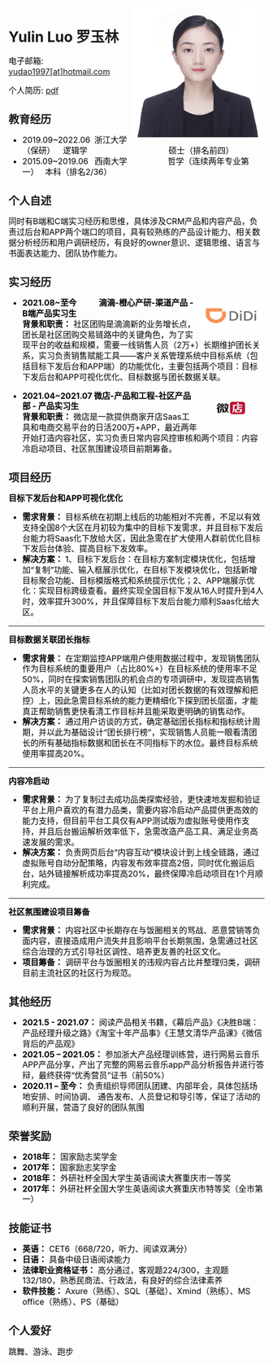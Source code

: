 <div style="float:right;border:solid 1px 000;margin:2px;"><img src="./images/zjz.jpg"  width="256" ></div>

# **Yulin Luo 罗玉林**
<font color=#000000 size=3 face="" style="line-height:1.3">

电子邮箱:&ensp; [yudao1997[at]hotmail.com](mailto:yudao1997@hotmail.com)  
<!-- Github: [luoyulin-muii](https://github.com/luoyulin-muii)     -->
个人简历: [pdf](./files/luoyulin.pdf)

<!-- <a href="mailto:yudao1997@hotmail.com"><img src="./images/gmail2.png" height="24"></a>
<a href="https://github.com/luoyulin-muii"><img src="./images/github2.png" height="24"></a> -->

</font>

<!-- <hr> -->

## <font face="Georgia">**教育经历**</font>
<font color=#000000 size=3 face="" style="line-height:1.3">

- 2019.09~2022.06&ensp;浙江大学（保研）&ensp;&ensp;逻辑学&emsp;&emsp;&emsp;&emsp;&emsp;&emsp;&emsp;&emsp;&emsp;&emsp;硕士（排名前四）
- 2015.09~2019.06&ensp;&nbsp;西南大学&emsp;&emsp;&emsp;&emsp;&emsp;哲学（连续两年专业第一）&ensp;&nbsp;本科（排名2/36）

</font>

<!-- <hr> -->

## <font face="Georgia">**个人自述**</font>

<font color=#000000 size=3 face="" style="line-height:1.3">

同时有B端和C端实习经历和思维，具体涉及CRM产品和内容产品，负责过后台和APP两个端口的项目，具有较熟练的产品设计能力、相关数据分析经历和用户调研经历，有良好的owner意识、逻辑思维、语言与书面表达能力、团队协作能力。

</font>


<!-- <hr> -->

## <font face="Georgia">**实习经历**</font>
<font color=#000000 size=3 face="" style="line-height:1.3">


<div style="float:right;border:solid 1px 000;margin:2px;"><img src="./images/didi.jpg"  width="128" height="64" ></div>

- **2021.08~至今&emsp;&emsp;&ensp;&nbsp;滴滴-橙心产研-渠道产品 - B端产品实习生**    
  **背景和职责：** 社区团购是滴滴新的业务增长点，团长是社区团购交易链路中的关键角色，为了实现平台的收益和规模，需要一线销售人员（2万+）长期维护团长关系，实习负责销售赋能工具——客户关系管理系统中目标系统（包括目标下发后台和APP端）的功能优化，主要包括两个项目：目标下发后台和APP可视化优化、目标数据与团长数据关联。


<div style="float:right;border:solid 1px 000;margin:2px;"><img src="./images/weidian.jpg"  width="128" height="64" ></div>

- **2021.04~2021.07&nbsp;微店-产品和工程-社区产品部 - 产品实习生**   
  **背景和职责：** 微店是一款提供商家开店Saas工具和电商交易平台的日活200万+APP，最近两年开始打造内容社区，实习负责日常内容风控审核和两个项目：内容冷启动项目、社区氛围建设项目前期筹备。


</font>

<!-- <hr> -->

## <font face="Georgia">**项目经历**</font>
<font color=#000000 size=3 face="" style="line-height:1.3">

**目标下发后台和APP可视化优化**  

- **需求背景：** 目标系统在初期上线后的功能相对不完善，不足以有效支持全国8个大区在月初较为集中的目标下发需求，并且目标下发后台能力将Saas化下放给大区，因此急需在扩大使用人群前优化目标下发后台体验、提高目标下发效率。   
- **解决方案：** 1、目标下发后台：在目标方案制定模块优化，包括增加“复制”功能、输入框展示优化，在目标下发模块优化，包括新增目标聚合功能、目标模版格式和系统提示优化；2、APP端展示优化：实现目标跨级查看。最终实现全国目标下发从16人时提升到4人时，效率提升300%，并且保障目标下发后台能力顺利Saas化给大区。
<hr>

**目标数据关联团长指标**  

- **需求背景：** 在定期监控APP端用户使用数据过程中，发现销售团队作为目标系统的重要用户（占比80%+）在目标系统的使用率不足50%，同时在探索销售团队的机会点的专项调研中，发现提高销售人员水平的关键更多在人的认知（比如对团长数据的有效理解和把控）上，因此急需目标系统的能力更精细化下探到团长层面，才能真正帮助销售更快看清工作目标并且能采取更明确的销售动作。  
- **解决方案：** 通过用户访谈的方式，确定基础团长指标和指标统计周期，并以此为基础设计“团长排行榜”，实现销售人员能一眼看清团长的所有基础指标数据和团长在不同指标下的水位。最终目标系统使用率提高20%。
<hr>

**内容冷启动**  

- **需求背景：** 为了复制过去成功品类探索经验，更快速地发掘和验证平台上用户喜欢的有潜力品类，需要内容冷启动产品提供更高效的能力支持，但目前平台工具仅有APP测试版为虚拟账号使用作支持，并且后台搬运解析效率低下，急需改造产品工具、满足业务高速发展的需求。  
- **解决方案：** 负责网页后台“内容互动”模块设计到上线全链路，通过虚拟账号自动分配策略，内容发布效率提高2倍，同时优化搬运后台，站外链接解析成功率提高20%，最终保障冷启动项目在1个月顺利完成。
<hr>

**社区氛围建设项目筹备**  

- **需求背景：** 内容社区中长期存在与饭圈相关的骂战、恶意营销等负面内容，直接造成用户流失并且影响平台长期氛围，急需通过社区综合治理的方式引导社区调性、培养更友善的社区文化。  
- **项目筹备：** 调研平台与饭圈相关的违规内容占比并整理归类，调研目前主流社区的社区行为规范。
<!-- <hr> -->

<!-- **日常内容风控审核**  

- **主要贡献：** 独立负责社区UGC日常审核和风控系统的迭代优化，策略准确率提高20%，违规内容召回率提高10%。 -->


</font>

<!-- <hr> -->

## <font face="Georgia">**其他经历**</font>
<font color=#000000 size=3 face="" style="line-height:1.3">

- **2021.5 - 2021.07：** 阅读产品相关书籍，《幕后产品》《决胜B端：产品经理升级之路》《淘宝十年产品事》《王慧文清华产品课》《微信背后的产品观》
- **2021.05 – 2021.05：** 参加浙大产品经理训练营，进行网易云音乐APP产品分享，产出了完整的网易云音乐app产品分析报告并进行答辩，最终获得“优秀营员”证书（前50%）
- **2020.11 – 至今：** 负责组织导师团队团建、内部年会，具体包括场地安排、时间协调、 通告发布、人员登记和导引等，保证了活动的顺利开展，营造了良好的团队氛围 


</font>

<!-- <hr> -->

## <font face="Georgia">**荣誉奖励**</font>
<font color=#000000 size=3 face="" style="line-height:1.3">

- **2018年：** 国家励志奖学金
- **2017年：** 国家励志奖学金
- **2018年：** 外研社杯全国大学生英语阅读大赛重庆市一等奖
- **2017年：** 外研社杯全国大学生英语阅读大赛重庆市特等奖（全市第一）


</font>

<!-- <hr> -->

## <font face="Georgia">**技能证书**</font>
<font color=#000000 size=3 face="" style="line-height:1.3">

- **英语：** CET6（668/720，听力、阅读双满分）
- **日语：** 具备中级日语阅读能力
- **法律职业资格证书：** 高分通过，客观题224/300，主观题132/180，熟悉民商法、行政法，有良好的综合法律素养
- **软件技能：** Axure（熟练）、SQL（基础）、Xmind（熟练）、MS office（熟练）、PS（基础）


</font>

<!-- <hr> -->


## <font face="Georgia">**个人爱好**</font>
<font color=#000000 size=3 face="" style="line-height:1.3">

跳舞、游泳、跑步


</font>

<!-- <hr> -->
